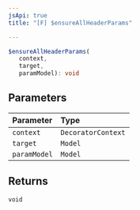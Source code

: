 ```yaml
---
jsApi: true
title: "[F] $ensureAllHeaderParams"

---
```

```ts
$ensureAllHeaderParams(
   context, 
   target, 
   paramModel): void
```

## Parameters

| Parameter | Type |
| :------ | :------ |
| `context` | `DecoratorContext` |
| `target` | `Model` |
| `paramModel` | `Model` |

## Returns

`void`
